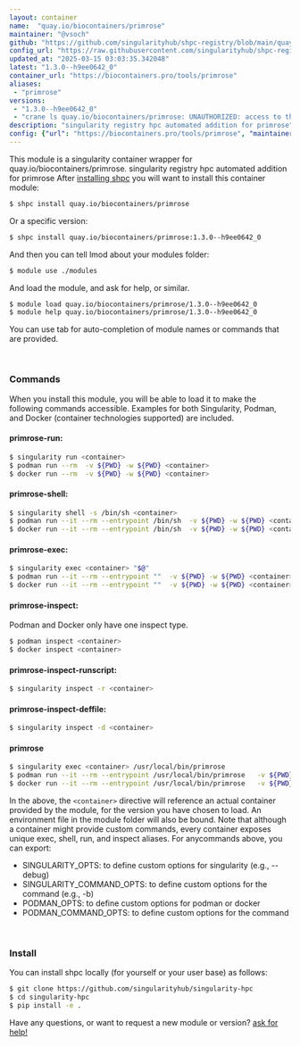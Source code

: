 ```yaml
---
layout: container
name:  "quay.io/biocontainers/primrose"
maintainer: "@vsoch"
github: "https://github.com/singularityhub/shpc-registry/blob/main/quay.io/biocontainers/primrose/container.yaml"
config_url: "https://raw.githubusercontent.com/singularityhub/shpc-registry/main/quay.io/biocontainers/primrose/container.yaml"
updated_at: "2025-03-15 03:03:35.342048"
latest: "1.3.0--h9ee0642_0"
container_url: "https://biocontainers.pro/tools/primrose"
aliases:
 - "primrose"
versions:
 - "1.3.0--h9ee0642_0"
 - "crane ls quay.io/biocontainers/primrose: UNAUTHORIZED: access to the requested resource is not authorized; map[]"
description: "singularity registry hpc automated addition for primrose"
config: {"url": "https://biocontainers.pro/tools/primrose", "maintainer": "@vsoch", "description": "singularity registry hpc automated addition for primrose", "latest": {"1.3.0--h9ee0642_0": "crane digest quay.io/biocontainers/primrose:1.3.0--h9ee0642_0: UNAUTHORIZED: access to the requested resource is not authorized; map[]"}, "tags": {"1.3.0--h9ee0642_0": "crane digest quay.io/biocontainers/primrose:1.3.0--h9ee0642_0: UNAUTHORIZED: access to the requested resource is not authorized; map[]", "crane ls quay.io/biocontainers/primrose: UNAUTHORIZED: access to the requested resource is not authorized; map[]": "crane digest quay.io/biocontainers/primrose:crane ls quay.io/biocontainers/primrose: UNAUTHORIZED: access to the requested resource is not authorized; map[]: parsing reference \"quay.io/biocontainers/primrose:crane ls quay.io/biocontainers/primrose: UNAUTHORIZED: access to the requested resource is not authorized; map[]\": could not parse reference"}, "docker": "quay.io/biocontainers/primrose", "aliases": {"primrose": "/usr/local/bin/primrose"}}
---
```


This module is a singularity container wrapper for quay.io/biocontainers/primrose.
singularity registry hpc automated addition for primrose
After [installing shpc](#install) you will want to install this container module:


```bash
$ shpc install quay.io/biocontainers/primrose
```

Or a specific version:

```bash
$ shpc install quay.io/biocontainers/primrose:1.3.0--h9ee0642_0
```

And then you can tell lmod about your modules folder:

```bash
$ module use ./modules
```

And load the module, and ask for help, or similar.

```bash
$ module load quay.io/biocontainers/primrose/1.3.0--h9ee0642_0
$ module help quay.io/biocontainers/primrose/1.3.0--h9ee0642_0
```

You can use tab for auto-completion of module names or commands that are provided.

<br>

### Commands

When you install this module, you will be able to load it to make the following commands accessible.
Examples for both Singularity, Podman, and Docker (container technologies supported) are included.

#### primrose-run:

```bash
$ singularity run <container>
$ podman run --rm  -v ${PWD} -w ${PWD} <container>
$ docker run --rm  -v ${PWD} -w ${PWD} <container>
```

#### primrose-shell:

```bash
$ singularity shell -s /bin/sh <container>
$ podman run --it --rm --entrypoint /bin/sh  -v ${PWD} -w ${PWD} <container>
$ docker run --it --rm --entrypoint /bin/sh  -v ${PWD} -w ${PWD} <container>
```

#### primrose-exec:

```bash
$ singularity exec <container> "$@"
$ podman run --it --rm --entrypoint ""  -v ${PWD} -w ${PWD} <container> "$@"
$ docker run --it --rm --entrypoint ""  -v ${PWD} -w ${PWD} <container> "$@"
```

#### primrose-inspect:

Podman and Docker only have one inspect type.

```bash
$ podman inspect <container>
$ docker inspect <container>
```

#### primrose-inspect-runscript:

```bash
$ singularity inspect -r <container>
```

#### primrose-inspect-deffile:

```bash
$ singularity inspect -d <container>
```


#### primrose

```bash
$ singularity exec <container> /usr/local/bin/primrose
$ podman run --it --rm --entrypoint /usr/local/bin/primrose   -v ${PWD} -w ${PWD} <container> -c " $@"
$ docker run --it --rm --entrypoint /usr/local/bin/primrose   -v ${PWD} -w ${PWD} <container> -c " $@"
```



In the above, the `<container>` directive will reference an actual container provided
by the module, for the version you have chosen to load. An environment file in the
module folder will also be bound. Note that although a container
might provide custom commands, every container exposes unique exec, shell, run, and
inspect aliases. For anycommands above, you can export:

 - SINGULARITY_OPTS: to define custom options for singularity (e.g., --debug)
 - SINGULARITY_COMMAND_OPTS: to define custom options for the command (e.g., -b)
 - PODMAN_OPTS: to define custom options for podman or docker
 - PODMAN_COMMAND_OPTS: to define custom options for the command

<br>

### Install

You can install shpc locally (for yourself or your user base) as follows:

```bash
$ git clone https://github.com/singularityhub/singularity-hpc
$ cd singularity-hpc
$ pip install -e .
```

Have any questions, or want to request a new module or version? [ask for help!](https://github.com/singularityhub/singularity-hpc/issues)